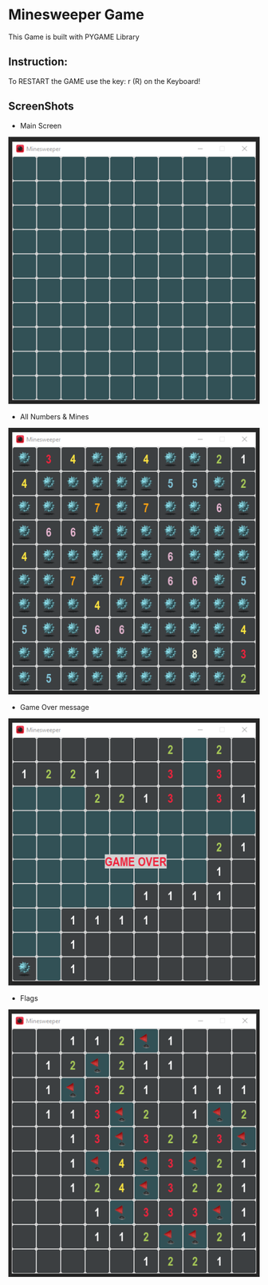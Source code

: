 # Minesweeper Game

This Game is built with PYGAME Library

## Instruction:

To RESTART the GAME use the key: r (R) on the Keyboard!

## ScreenShots

- Main Screen

!["Main Screen"](images/minesweeper-main.png)

- All Numbers & Mines

!["All Numbers"](images/minesweeper-all-numbers.png)

- Game Over message

!["Game Over message"](images/minesweeper-game-over.png)

- Flags

!["Flags"](images/minesweeper-flags.png)